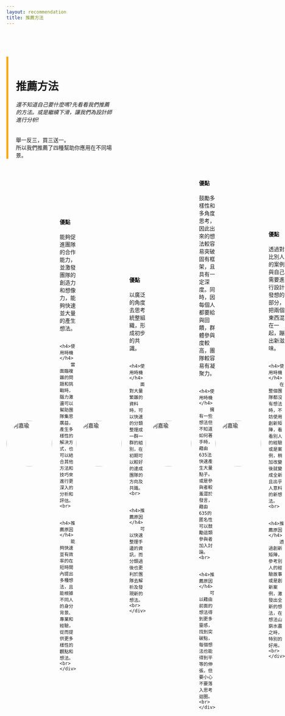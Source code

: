```yaml
---
layout: recommendation
title: 推薦方法
---
```


<style>
    .sidebar {
        border-left: 5px solid orange;
        padding-left: 20px;
        padding-right: 10px;
    }

    .sidebar a {
        display: block;
        margin-top: 10px;
    }
</style>

<br><br><br>

<div style="display: flex; align-items: center;">
    <div class="sidebar" style="max-width:50%;height:auto;">
        <br>
        <h1>推薦方法</h1>
        <h6>還不知道自己要什麼嗎?先看看我們推薦的方法。或是繼續下滑，讓我們為設計師進行分析!</h6>
        舉一反三，買三送一。<br>
        所以我們推薦了四種幫助你應用在不同場景。
        <br>
    </div>
 </div>
 
<br>
<br>
<div style="display: flex; align-items: center;">
    <img src="https://github.com/justinlin099/Design-Method-Website/assets/61717681/04ed1f8f-9dd3-4565-8bb5-5d33eee3ebbd" alt="何嘉瑜" width="120" style="margin-right: 20px; border-radius: 50%;">
    <div>
        <h4>優點</h4>
        能夠促進團隊的合作能力，並激發團隊的創造力和想像力，能夠快速並大量的產生想法。<br>
        
        <h4>使用時機</h4>
        當面臨複雜的問題和挑戰時，腦力激盪可以幫助團隊集思廣益，產生多樣性的解決方式，也可以結合其他方法和技巧來進行更深入的分析和評估。<br>
        
        <h4>推薦原因</h4>
        能夠快速並有效率的在短時間內提出多種想法，且能根據不同人的身分背景、專業和經驗，從而提供更多樣性的觀點和想法。<br>
    </div>
</div>
<br>
<br>
<div style="display: flex; align-items: center;">
    <img src="https://github.com/justinlin099/Design-Method-Website/assets/61717681/abf34764-7db3-497d-8b8f-dc75d817d002" alt="何嘉瑜" width="120" style="margin-right: 20px; border-radius: 50%;">
    <div>
        <h4>優點</h4>
        以廣泛的角度去思考統整組織，形成初步的共識。<br>
        
        <h4>使用時機</h4>
        面對大量繁雜的資料時，可以快速的分類整理成一群一群的組別，在初期可以較好的達成團隊的方向及共識。<br>
        
        <h4>推薦原因</h4>
        可以快速整理手邊的資訊，而分類過後也更利於團隊去解析及發現新的想法。<br>
    </div>
</div>
<br>
<br>
<div style="display: flex; align-items: center;">
    <img src="https://github.com/justinlin099/Design-Method-Website/assets/61717681/5021ccfe-1387-48ef-8311-2c6677b9e6d1" alt="何嘉瑜" width="120" style="margin-right: 20px; border-radius: 50%;">
    <div>
        <h4>優點</h4>
        鼓勵多樣性和多角度思考，因此出來的想法較容易突破固有框架，且具有一定深度。同時，因每個人都要給與回饋，群體參與度較高，團隊較容易有凝聚力。<br>
        
        <h4>使用時機</h4>
        擁有一些想法但不知道如何著手時，藉由635法快速產生大量點子。或是參與者較羞澀於發言，藉由635的匿名性可以鼓勵這類參與者加入討論。<br>
        
        <h4>推薦原因</h4>
        可以藉由前面的想法得到更多靈感，找到突破點，每個想法也能得到平等的伸張，但要小心不要落入思考迴圈。<br>
    </div>
</div>
<br>
<br>
<div style="display: flex; align-items: center;">
    <img src="https://github.com/justinlin099/Design-Method-Website/assets/61717681/d1ff7fff-8e9c-4a89-9ca8-d70ebef7219c" alt="何嘉瑜" width="120" style="margin-right: 20px; border-radius: 50%;">
    <div>
        <h4>優點</h4>
        透過對比別人的案例與自己需要進行設計發想的部分，把兩個東西混在一起，蹦出新滋味。<br>
        
        <h4>使用時機</h4>
        在整個團隊都沒有想法時，不妨使用創新矩陣，看看別人的經驗或是案例，稍加改變後就變成全新且出乎人意料的新想法。<br>
        
        <h4>推薦原因</h4>
        透過創新矩陣，參考別人的經驗故事或是創新案例，激發出全新的想法，在想法山窮水盡之時，特別的好用。<br>
    </div>
</div>
<br>


